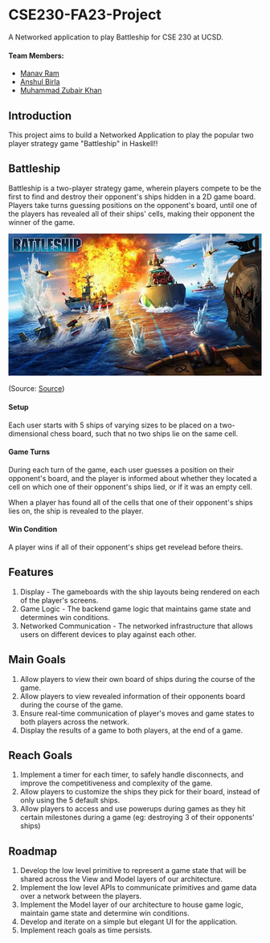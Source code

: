 # CSE230-FA23-Project
A Networked application to play Battleship for CSE 230 at UCSD.

#### Team Members:
- [Manav Ram](https://github.com/Manav-Ram19)
- [Anshul Birla](https://github.com/Anshul-Birla)
- [Muhammad Zubair Khan](https://github.com/MZ-K)

## Introduction
This project aims to build a Networked Application to play the popular two player strategy game "Battleship" in Haskell!!

## Battleship
Battleship is a two-player strategy game, wherein players compete to be the first to find and destroy their opponent's ships hidden in a 2D game board. Players take turns guessing positions on the opponent's board, until one of the players has revealed all of their ships' cells, making their opponent the winner of the game.

![Battleship](/Images/Battleship.jpeg)

(Source: [Source](https://www.ubisoft.com/en-us/game/battleship/battleship))

#### Setup
Each user starts with 5 ships of varying sizes to be placed on a two-dimensional chess board, such that no two ships lie on the same cell.

#### Game Turns
During each turn of the game, each user guesses a position on their opponent's board, and the player is informed about whether they located a cell on which one of their opponent's ships lied, or if it was an empty cell.

When a player has found all of the cells that one of their opponent's ships lies on, the ship is revealed to the player.

#### Win Condition
A player wins if all of their opponent's ships get revelead before theirs.

## Features
1. Display - The gameboards with the ship layouts being rendered on each of the player's screens.
2. Game Logic - The backend game logic that maintains game state and determines win conditions.
3. Networked Communication - The networked infrastructure that allows users on different devices to play against each other.

## Main Goals
1. Allow players to view their own board of ships during the course of the game.
2. Allow players to view revealed information of their opponents board during the course of the game.
3. Ensure real-time communication of player's moves and game states to both players across the network.
4. Display the results of a game to both players, at the end of a game.

## Reach Goals
1. Implement a timer for each timer, to safely handle disconnects, and improve the competitiveness and complexity of the game.
2. Allow players to customize the ships they pick for their board, instead of only using the 5 default ships.
3. Allow players to access and use powerups during games as they hit certain milestones during a game (eg: destroying 3 of their opponents' ships)

## Roadmap
1. Develop the low level primitive to represent a game state that will be shared across the View and Model layers of our architecture.
2. Implement the low level APIs to communicate primitives and game data over a network between the players.
3. Implement the Model layer of our architecture to house game logic, maintain game state and determine win conditions.
4. Develop and iterate on a simple but elegant UI for the application.
5. Implement reach goals as time persists.